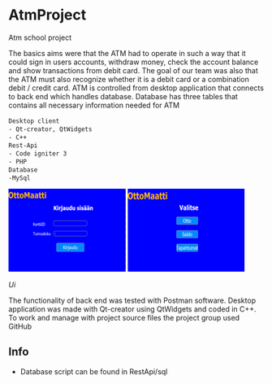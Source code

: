 # AtmProject
Atm school project

The basics aims were that the ATM had to operate in such a way that it could sign in users accounts, withdraw money, check the account balance and show transactions from debit card. The goal of our team was also that the ATM must also recognize whether it is a debit card or a combination debit / credit card. 
ATM is controlled from desktop application that connects to back end which handles database. Database has three tables that contains all necessary information needed for ATM 


```
Desktop client
- Qt-creator, QtWidgets
- C++
Rest-Api
- Code igniter 3
- PHP
Database
-MySql
```

![ui](./DOCS/img1.png)
![ui2](./DOCS/img2.png)

*Ui*

The functionality of back end was tested with Postman software. Desktop application was made with Qt-creator using QtWidgets and coded in C++. To work and manage with project source files the project group used GitHub



## Info
* Database script can be found in RestApi/sql

